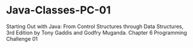 # Java-Classes-PC-01
Starting Out with Java: From Control Structures through Data Structures, 3rd Edition by Tony Gaddis and Godfry Muganda.  Chapter 6 Programming Challenge 01
